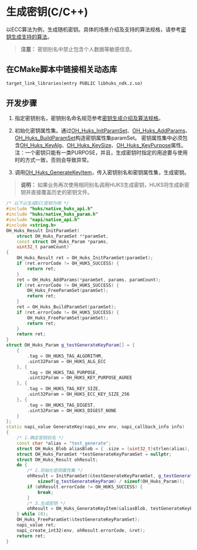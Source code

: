 # 生成密钥(C/C++)

<!--Kit: Universal Keystore Kit-->
<!--Subsystem: Security-->
<!--Owner: @wutiantian-gitee-->
<!--Designer: @HighLowWorld-->
<!--Tester: @wxy1234564846-->
<!--Adviser: @zengyawen-->

以ECC算法为例，生成随机密钥。具体的场景介绍及支持的算法规格，请参考[密钥生成支持的算法](huks-key-generation-overview.md#支持的算法)。

> **注意：**
> 密钥别名中禁止包含个人数据等敏感信息。

## 在CMake脚本中链接相关动态库
```txt
target_link_libraries(entry PUBLIC libhuks_ndk.z.so)
```

## 开发步骤

1. 指定密钥别名，密钥别名命名规范参考[密钥生成介绍及算法规格](huks-key-generation-overview.md)。

2. 初始化密钥属性集。通过[OH_Huks_InitParamSet](../../reference/apis-universal-keystore-kit/capi-native-huks-param-h.md#oh_huks_initparamset)、[OH_Huks_AddParams](../../reference/apis-universal-keystore-kit/capi-native-huks-param-h.md#oh_huks_addparams)、[OH_Huks_BuildParamSet](../../reference/apis-universal-keystore-kit/capi-native-huks-param-h.md#oh_huks_buildparamset)构造密钥属性集paramSet。
   密钥属性集中必须包含[OH_Huks_KeyAlg](../../reference/apis-universal-keystore-kit/capi-native-huks-type-h.md#oh_huks_keyalg)、[OH_Huks_KeySize](../../reference/apis-universal-keystore-kit/capi-native-huks-type-h.md#oh_huks_keysize)、[OH_Huks_KeyPurpose](../../reference/apis-universal-keystore-kit/capi-native-huks-type-h.md#oh_huks_keypurpose)属性。注：一个密钥只能有一类PURPOSE，并且，生成密钥时指定的用途要与使用时的方式一致，否则会导致异常。

3. 调用[OH_Huks_GenerateKeyItem](../../reference/apis-universal-keystore-kit/capi-native-huks-api-h.md#oh_huks_generatekeyitem)，传入密钥别名和密钥属性集，生成密钥。

> **说明：**
> 如果业务再次使用相同别名调用HUKS生成密钥，HUKS将生成新密钥并直接覆盖历史的密钥文件。

```c++
/* 以下以生成ECC密钥为例 */
#include "huks/native_huks_api.h"
#include "huks/native_huks_param.h"
#include "napi/native_api.h"
#include <string.h>
OH_Huks_Result InitParamSet(
    struct OH_Huks_ParamSet **paramSet,
    const struct OH_Huks_Param *params,
    uint32_t paramCount)
{
    OH_Huks_Result ret = OH_Huks_InitParamSet(paramSet);
    if (ret.errorCode != OH_HUKS_SUCCESS) {
        return ret;
    }
    ret = OH_Huks_AddParams(*paramSet, params, paramCount);
    if (ret.errorCode != OH_HUKS_SUCCESS) {
        OH_Huks_FreeParamSet(paramSet);
        return ret;
    }
    ret = OH_Huks_BuildParamSet(paramSet);
    if (ret.errorCode != OH_HUKS_SUCCESS) {
        OH_Huks_FreeParamSet(paramSet);
        return ret;
    }
    return ret;
}
struct OH_Huks_Param g_testGenerateKeyParam[] = {
    {
        .tag = OH_HUKS_TAG_ALGORITHM,
        .uint32Param = OH_HUKS_ALG_ECC
    }, {
        .tag = OH_HUKS_TAG_PURPOSE,
        .uint32Param = OH_HUKS_KEY_PURPOSE_AGREE
    }, {
        .tag = OH_HUKS_TAG_KEY_SIZE,
        .uint32Param = OH_HUKS_ECC_KEY_SIZE_256
    }, {
        .tag = OH_HUKS_TAG_DIGEST,
        .uint32Param = OH_HUKS_DIGEST_NONE
    }
};
static napi_value GenerateKey(napi_env env, napi_callback_info info)
{
    /* 1.确定密钥别名 */
    const char *alias = "test_generate";
    struct OH_Huks_Blob aliasBlob = { .size = (uint32_t)strlen(alias), .data = (uint8_t *)alias };
    struct OH_Huks_ParamSet *testGenerateKeyParamSet = nullptr;
    struct OH_Huks_Result ohResult;
    do {
        /* 2.初始化密钥属性集 */
        ohResult = InitParamSet(&testGenerateKeyParamSet, g_testGenerateKeyParam,
            sizeof(g_testGenerateKeyParam) / sizeof(OH_Huks_Param));
        if (ohResult.errorCode != OH_HUKS_SUCCESS) {
            break;
        }
        /* 3.生成密钥 */
        ohResult = OH_Huks_GenerateKeyItem(&aliasBlob, testGenerateKeyParamSet, nullptr);
    } while (0);
    OH_Huks_FreeParamSet(&testGenerateKeyParamSet);
    napi_value ret;
    napi_create_int32(env, ohResult.errorCode, &ret);
    return ret;
}
```
